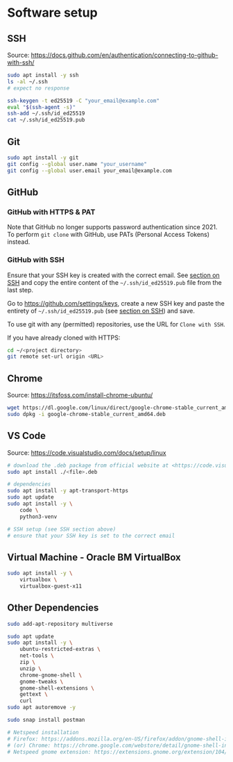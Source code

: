 # Software setup

## SSH

Source: <https://docs.github.com/en/authentication/connecting-to-github-with-ssh/>

```bash
sudo apt install -y ssh
ls -al ~/.ssh
# expect no response

ssh-keygen -t ed25519 -C "your_email@example.com"
eval "$(ssh-agent -s)"
ssh-add ~/.ssh/id_ed25519
cat ~/.ssh/id_ed25519.pub
```

## Git

```bash
sudo apt install -y git
git config --global user.name "your_username"
git config --global user.email your_email@example.com
```

## GitHub

### GitHub with HTTPS & PAT

Note that GitHub no longer supports password authentication since 2021. To perform `git clone` with GitHub, use PATs (Personal Access Tokens) instead.

### GitHub with SSH

Ensure that your SSH key is created with the correct email. See [section on SSH](0-0-ubuntu-setup.md#ssh) and copy the entire content of the `~/.ssh/id_ed25519.pub` file from the last step.

Go to <https://github.com/settings/keys>, create a new SSH key and paste the entirety of `~/.ssh/id_ed25519.pub` (see [section on SSH](0-0-ubuntu-setup.md#ssh)) and save.

To use git with any (permitted) repositories, use the URL for `Clone with SSH`.

If you have already cloned with HTTPS:

```bash
cd ~/<project directory>
git remote set-url origin <URL>
```

## Chrome

Source: <https://itsfoss.com/install-chrome-ubuntu/>

```bash
wget https://dl.google.com/linux/direct/google-chrome-stable_current_amd64.deb
sudo dpkg -i google-chrome-stable_current_amd64.deb
```

## VS Code

Source: <https://code.visualstudio.com/docs/setup/linux>

```bash
# download the .deb package from official website at <https://code.visualstudio.com/download>
sudo apt install ./<file>.deb

# dependencies
sudo apt install -y apt-transport-https
sudo apt update
sudo apt install -y \
    code \
    python3-venv

# SSH setup (see SSH section above)
# ensure that your SSH key is set to the correct email
```

## Virtual Machine - Oracle BM VirtualBox

```bash
sudo apt install -y \
    virtualbox \
    virtualbox-guest-x11
```

## Other Dependencies

```bash
sudo add-apt-repository multiverse

sudo apt update
sudo apt install -y \
    ubuntu-restricted-extras \
    net-tools \
    zip \
    unzip \
    chrome-gnome-shell \
    gnome-tweaks \
    gnome-shell-extensions \
    gettext \
    curl
sudo apt autoremove -y

sudo snap install postman

# Netspeed installation
# Firefox: https://addons.mozilla.org/en-US/firefox/addon/gnome-shell-integration/
# (or) Chrome: https://chrome.google.com/webstore/detail/gnome-shell-integration/gphhapmejobijbbhgpjhcjognlahblep?hl=en
# Netspeed gnome extension: https://extensions.gnome.org/extension/104/netspeed/
```
